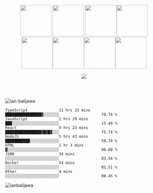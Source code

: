 <br>
<br>
<br>
<p align="center">
  <img src="https://i.pinimg.com/originals/bc/75/22/bc75225ef044d29d1f2d1c051d9b8063.gif" width="100">
  <img src="https://media1.giphy.com/media/kH6CqYiquZawmU1HI6/100.webp?cid=ecf05e47av66sqdmujcr9y7edn1uvr1t7dv94448brj1rc5k&rid=100.webp&ct=g" width="100" height="100">
<img src="https://media3.giphy.com/media/ln7z2eWriiQAllfVcn/200w.webp" width="100"><img src="https://i.giphy.com/media/LMt9638dO8dftAjtco/200.webp" width="100"><img src="https://i.giphy.com/media/eNAsjO55tPbgaor7ma/200w.webp" width="100"><img src="https://i.giphy.com/media/VgGthkhUvGgOit7Y9i/200.webp" width="100"><img src="https://i.giphy.com/media/KzJkzjggfGN5Py6nkT/200.webp" width="100"><img src="https://i.giphy.com/media/IdyAQJVN2kVPNUrojM/200.webp" width="100"><br><br>
  <img src="https://camo.githubusercontent.com/936a08778c7e4885053d148c07bbd2339dfbdd80/68747470733a2f2f6665726f73732e6e65742f782f6e6f6465322e676966" /><br><br>
</p>

<br>
<p align="left">
  <img src="https://komarev.com/ghpvc/?username=ian-balijawa&label=Profile%20views&color=0e75b6&style=flat" alt="ian-balijawa" />
</p>

```text
TypeScript              11 hrs 23 mins                              ████████████████▓░░░░░░░                   70.74 %
JavaScript              2 hrs 29 mins                               ███░░░░░░░░░░░░░░░░░░░░░                   15.49 %
React                   9 hrs 23 mins                               ████████████████▓█▓█▓░░░                   75.74 %
NodeJS                  5 hrs 43 mins                               ███████████░░░░░░░░░░░░░                   50.74 %
HTML                    1 hr 3 mins                                 ▓░░░░░░░░░░░░░░░░░░░░░░░                   06.60 %
JSON                    34 mins                                     ░░░░░░░░░░░░░░░░░░░░░░░░                   03.54 %
Docker                  24 mins                                     ░░░░░░░░░░░░░░░░░░░░░░░░                   02.51 %
Other                   4 mins                                      ░░░░░░░░░░░░░░░░░░░░░░░░                   00.45 %
```


<p align="left"> <img src="https://github-readme-stats.vercel.app/api?username=Ian-Balijawa&show_icons=true&theme=gotham" alt="ianbalijawa" />

